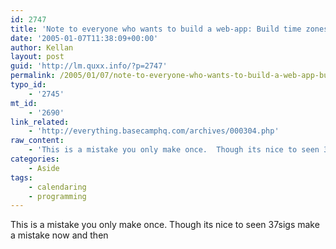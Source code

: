 ```yaml
---
id: 2747
title: 'Note to everyone who wants to build a web-app: Build time zones into your product from the start.'
date: '2005-01-07T11:38:09+00:00'
author: Kellan
layout: post
guid: 'http://lm.quxx.info/?p=2747'
permalink: /2005/01/07/note-to-everyone-who-wants-to-build-a-web-app-build-time-zones-into-your-product-from-the-start/
typo_id:
    - '2745'
mt_id:
    - '2690'
link_related:
    - 'http://everything.basecamphq.com/archives/000304.php'
raw_content:
    - 'This is a mistake you only make once.  Though its nice to seen 37sigs make a mistake now and then'
categories:
    - Aside
tags:
    - calendaring
    - programming
---
```


This is a mistake you only make once. Though its nice to seen 37sigs make a mistake now and then